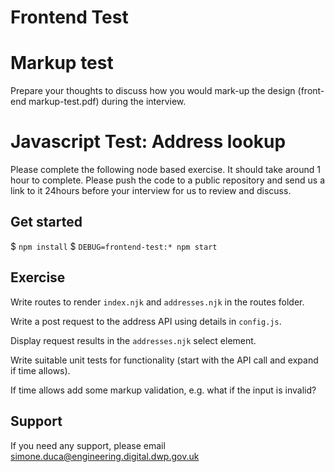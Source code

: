 # Frontend Test

# Markup test
Prepare your thoughts to discuss how you would mark-up the design (front-end markup-test.pdf) during the interview.

# Javascript Test: Address lookup
Please complete the following node based exercise. It should take around 1 hour to complete. Please push the code to a public repository and send us a link to it 24hours before your interview for us to review and discuss.

## Get started
$ `npm install`
$ `DEBUG=frontend-test:* npm start`

## Exercise
Write routes to render `index.njk` and `addresses.njk` in the routes folder.

Write a post request to the address API using details in `config.js`.

Display request results in the `addresses.njk` select element.

Write suitable unit tests for functionality (start with the API call and expand if time allows).

If time allows add some markup validation, e.g. what if the input is invalid?

## Support
If you need any support, please email simone.duca@engineering.digital.dwp.gov.uk

